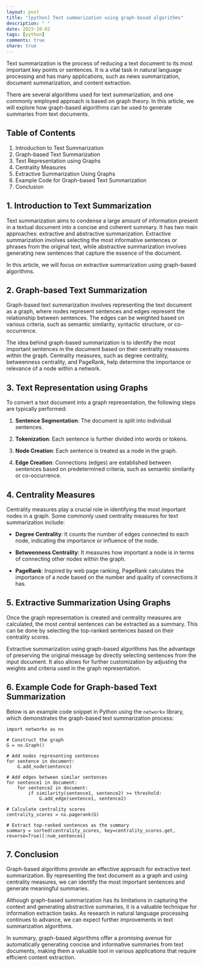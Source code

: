 ```yaml
---
layout: post
title: "[python] Text summarization using graph-based algorithms"
description: " "
date: 2023-10-02
tags: [python]
comments: true
share: true
---
```


Text summarization is the process of reducing a text document to its most important key points or sentences. It is a vital task in natural language processing and has many applications, such as news summarization, document summarization, and content extraction.

There are several algorithms used for text summarization, and one commonly employed approach is based on graph theory. In this article, we will explore how graph-based algorithms can be used to generate summaries from text documents.

## Table of Contents

1. Introduction to Text Summarization
2. Graph-based Text Summarization
3. Text Representation using Graphs
4. Centrality Measures
5. Extractive Summarization Using Graphs
6. Example Code for Graph-based Text Summarization
7. Conclusion

## 1. Introduction to Text Summarization

Text summarization aims to condense a large amount of information present in a textual document into a concise and coherent summary. It has two main approaches: extractive and abstractive summarization. Extractive summarization involves selecting the most informative sentences or phrases from the original text, while abstractive summarization involves generating new sentences that capture the essence of the document.

In this article, we will focus on extractive summarization using graph-based algorithms.

## 2. Graph-based Text Summarization

Graph-based text summarization involves representing the text document as a graph, where nodes represent sentences and edges represent the relationship between sentences. The edges can be weighted based on various criteria, such as semantic similarity, syntactic structure, or co-occurrence.

The idea behind graph-based summarization is to identify the most important sentences in the document based on their centrality measures within the graph. Centrality measures, such as degree centrality, betweenness centrality, and PageRank, help determine the importance or relevance of a node within a network.

## 3. Text Representation using Graphs

To convert a text document into a graph representation, the following steps are typically performed:

1. **Sentence Segmentation**: The document is split into individual sentences.

2. **Tokenization**: Each sentence is further divided into words or tokens.

3. **Node Creation**: Each sentence is treated as a node in the graph.

4. **Edge Creation**: Connections (edges) are established between sentences based on predetermined criteria, such as semantic similarity or co-occurrence.

## 4. Centrality Measures

Centrality measures play a crucial role in identifying the most important nodes in a graph. Some commonly used centrality measures for text summarization include:

- **Degree Centrality**: It counts the number of edges connected to each node, indicating the importance or influence of the node.

- **Betweenness Centrality**: It measures how important a node is in terms of connecting other nodes within the graph.

- **PageRank**: Inspired by web page ranking, PageRank calculates the importance of a node based on the number and quality of connections it has.

## 5. Extractive Summarization Using Graphs

Once the graph representation is created and centrality measures are calculated, the most central sentences can be extracted as a summary. This can be done by selecting the top-ranked sentences based on their centrality scores.

Extractive summarization using graph-based algorithms has the advantage of preserving the original message by directly selecting sentences from the input document. It also allows for further customization by adjusting the weights and criteria used in the graph representation.

## 6. Example Code for Graph-based Text Summarization

Below is an example code snippet in Python using the `networkx` library, which demonstrates the graph-based text summarization process:

```
import networkx as nx

# Construct the graph
G = nx.Graph()

# Add nodes representing sentences
for sentence in document:
    G.add_node(sentence)

# Add edges between similar sentences
for sentence1 in document:
    for sentence2 in document:
        if similarity(sentence1, sentence2) >= threshold:
            G.add_edge(sentence1, sentence2)

# Calculate centrality scores
centrality_scores = nx.pagerank(G)

# Extract top-ranked sentences as the summary
summary = sorted(centrality_scores, key=centrality_scores.get, reverse=True)[:num_sentences]
```

## 7. Conclusion

Graph-based algorithms provide an effective approach for extractive text summarization. By representing the text document as a graph and using centrality measures, we can identify the most important sentences and generate meaningful summaries.

Although graph-based summarization has its limitations in capturing the context and generating abstractive summaries, it is a valuable technique for information extraction tasks. As research in natural language processing continues to advance, we can expect further improvements in text summarization algorithms.

In summary, graph-based algorithms offer a promising avenue for automatically generating concise and informative summaries from text documents, making them a valuable tool in various applications that require efficient content extraction.